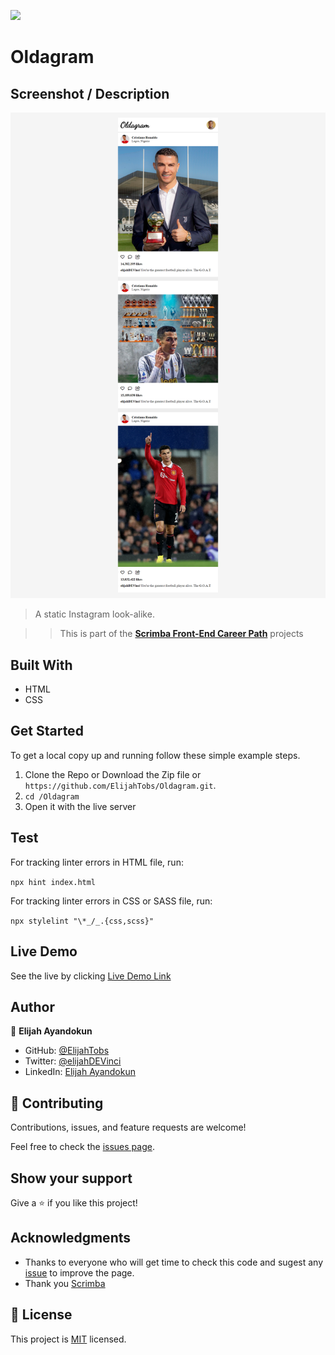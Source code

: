 
![](https://img.shields.io/badge/Scrimba-Front--End--Career--Path-blue)

# Oldagram
## Screenshot / Description

![image](img/oldagram-screenshot.png)

> A static Instagram look-alike.

>> This is part of the [**Scrimba Front-End Career Path**](https://scrimba.com/learn/frontend) projects

## Built With

- HTML
- CSS

## Get Started

To get a local copy up and running follow these simple example steps.

1. Clone the Repo or Download the Zip file or ``` https://github.com/ElijahTobs/Oldagram.git ```.
2. ``` cd /Oldagram ```
3. Open it with the live server

## Test

<!-- For tracking linter errors locally you need to follow these steps: -->

<!-- After cloning the project you need to run these commands

``` npm install ```  
`` This command will download all the dependancies of the project `` -->

For tracking linter errors in HTML file, run:

``` npx hint index.html ```

For tracking linter errors in CSS or SASS file, run:

``` npx stylelint "\*_/_.{css,scss}" ```

<!-- And For tracking linter errors in JavaScript file, run:

``` npx eslint index.js ``` -->

## Live Demo

See the live by clicking [Live Demo Link](https://elijah-oldagram.vercel.app/)

## Author

👤 **Elijah Ayandokun**

- GitHub: [@ElijahTobs](https://github.com/ElijahTobs)
- Twitter: [@elijahDEVinci](https://twitter.com/elijahDevinci)
- LinkedIn: [Elijah Ayandokun](https://www.linkedin.com/in/elijahayandokun/)

## 🤝 Contributing

Contributions, issues, and feature requests are welcome!

Feel free to check the [issues page](https://github.com/ElijahTobs/Oldagram/issues/).

## Show your support

Give a ⭐️ if you like this project!

## Acknowledgments

- Thanks to everyone who will get time to check this code and sugest any [issue](https://github.com/ElijahTobs/Oldagram/issues) to improve the page.
- Thank you [Scrimba](https://www.scrimba.com/)

## 📝 License

This project is [MIT](./MIT.md) licensed.